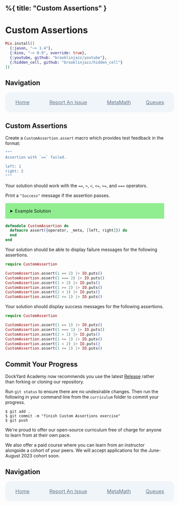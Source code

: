 %{
  title: "Custom Assertions"
}
---
# Custom Assertions

```elixir
Mix.install([
  {:jason, "~> 1.4"},
  {:kino, "~> 0.9", override: true},
  {:youtube, github: "brooklinjazz/youtube"},
  {:hidden_cell, github: "brooklinjazz/hidden_cell"}
])
```

## Navigation

<div style="display: flex; align-items: center; width: 100%; justify-content: space-between; font-size: 1rem; color: #61758a; background-color: #f0f5f9; height: 4rem; padding: 0 1rem; border-radius: 1rem;">
<div style="display: flex;">
<i class="ri-home-fill"></i>
<a style="display: flex; color: #61758a; margin-left: 1rem;" href="../start.livemd">Home</a>
</div>
<div style="display: flex;">
<i class="ri-bug-fill"></i>
<a style="display: flex; color: #61758a; margin-left: 1rem;" href="https://github.com/DockYard-Academy/curriculum/issues/new?assignees=&labels=&template=issue.md&title=Custom Assertions">Report An Issue</a>
</div>
<div style="display: flex;">
<i class="ri-arrow-left-fill"></i>
<a style="display: flex; color: #61758a; margin-left: 1rem;" href="../exercises/meta_math.livemd">MetaMath</a>
</div>
<div style="display: flex;">
<a style="display: flex; color: #61758a; margin-right: 1rem;" href="../reading/queues.livemd">Queues</a>
<i class="ri-arrow-right-fill"></i>
</div>
</div>

## Custom Assertions

Create a `CustomAssertion.assert` macro which provides test feedback in the format:

<!-- livebook:{"force_markdown":true} -->

```elixir
"""
Assertion with `==` failed.

left: 1
right: 2
"""
```

Your solution should work with the `==`, `>`, `<`, `<=`, `>=`, and `===` operators.

Print a `"Success"` message if the assertion passes.

<details style="background-color: lightgreen; padding: 1rem; margin: 1rem 0;">
<summary>Example Solution</summary>

If we want to have full control over the result, one solution would be to use multiple function heads (or any means of control flow) for each operator. However, if we don't have custom messages for each operator, we can cleverly use the `apply/3` function to keep our solution minimal.

```elixir
defmodule CustomAssertion do
  @success "Success!"

  def check(operator, left, right) do
    if apply(Kernel, operator, [left, right]) do
      @success
    else
      """
      Assertion with #{operator} failed.
      left: #{left}
      right: #{right}
      """
    end
  end

  defmacro assert({operator, _meta, [left, right]}) do
    quote do
      CustomAssertion.check(unquote(operator), unquote(left), unquote(right))
    end
  end
end
```

</details>

```elixir
defmodule CustomAssertion do
  defmacro assert({operator, _meta, [left, right]}) do
  end
end
```

Your solution should be able to display failure messages for the following assertions.

```elixir
require CustomAssertion

CustomAssertion.assert(1 == 2) |> IO.puts()
CustomAssertion.assert(1 === 2) |> IO.puts()
CustomAssertion.assert(1 > 2) |> IO.puts()
CustomAssertion.assert(1 >= 2) |> IO.puts()
CustomAssertion.assert(2 < 1) |> IO.puts()
CustomAssertion.assert(2 <= 1) |> IO.puts()
```

Your solution should display success messages for the following assertions.

```elixir
require CustomAssertion

CustomAssertion.assert(1 == 1) |> IO.puts()
CustomAssertion.assert(1 === 1) |> IO.puts()
CustomAssertion.assert(2 > 1) |> IO.puts()
CustomAssertion.assert(1 >= 1) |> IO.puts()
CustomAssertion.assert(1 < 2) |> IO.puts()
CustomAssertion.assert(1 <= 1) |> IO.puts()
```

## Commit Your Progress

DockYard Academy now recommends you use the latest [Release](https://github.com/DockYard-Academy/curriculum/releases) rather than forking or cloning our repository.

Run `git status` to ensure there are no undesirable changes.
Then run the following in your command line from the `curriculum` folder to commit your progress.

```
$ git add .
$ git commit -m "finish Custom Assertions exercise"
$ git push
```

We're proud to offer our open-source curriculum free of charge for anyone to learn from at their own pace.

We also offer a paid course where you can learn from an instructor alongside a cohort of your peers.
We will accept applications for the June-August 2023 cohort soon.

## Navigation

<div style="display: flex; align-items: center; width: 100%; justify-content: space-between; font-size: 1rem; color: #61758a; background-color: #f0f5f9; height: 4rem; padding: 0 1rem; border-radius: 1rem;">
<div style="display: flex;">
<i class="ri-home-fill"></i>
<a style="display: flex; color: #61758a; margin-left: 1rem;" href="../start.livemd">Home</a>
</div>
<div style="display: flex;">
<i class="ri-bug-fill"></i>
<a style="display: flex; color: #61758a; margin-left: 1rem;" href="https://github.com/DockYard-Academy/curriculum/issues/new?assignees=&labels=&template=issue.md&title=Custom Assertions">Report An Issue</a>
</div>
<div style="display: flex;">
<i class="ri-arrow-left-fill"></i>
<a style="display: flex; color: #61758a; margin-left: 1rem;" href="../exercises/meta_math.livemd">MetaMath</a>
</div>
<div style="display: flex;">
<a style="display: flex; color: #61758a; margin-right: 1rem;" href="../reading/queues.livemd">Queues</a>
<i class="ri-arrow-right-fill"></i>
</div>
</div>

